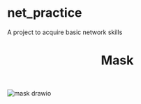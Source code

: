 # net_practice
A project to acquire basic network skills

<h1 align=center> Mask </h1>
</br>

![mask drawio](https://github.com/jasonmgl/net_practice/assets/140157734/d819f767-4492-40b8-98af-a51b2980605c)
